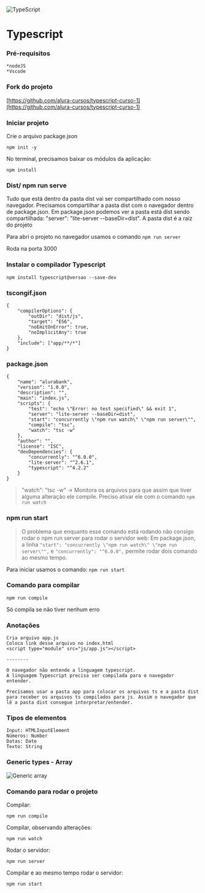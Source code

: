 ![TypeScript](https://img.shields.io/badge/TypeScript-007ACC?style=for-the-badge&logo=typescript&logoColor=white)
# Typescript

### Pré-requisitos

    *nodeJS
    *Vscode

### Fork do projeto

[https://github.com/alura-cursos/typescript-curso-1](https://github.com/alura-cursos/typescript-curso-1)

### Iniciar projeto

Crie o arquivo package.json

`npm init -y`

No terminal, precisamos baixar os módulos da aplicação:

`npm install`

### Dist/ npm run serve

Tudo que está dentro da pasta dist vai ser compartilhado com nosso navegador.
Precisamos compartilhar a pasta dist com o navegador dentro de package.json.
Em package.json podemos ver a pasta está dist sendo compartilhada: "server": "lite-server --baseDir=dist".
A pasta dist é a raiz do projeto 

Para abri o projeto no navegador usamos o comando
`npm run server`

Roda na porta 3000

### Instalar o compilador Typescript

`npm install typescript@versao --save-dev`

### tscongif.json

    {
        "compilerOptions": {
            "outDir": "dist/js",
            "target": "ES6",
            "noEmitOnError": true,
            "noImplicitAny": true
        },
        "include": ["app/**/*"]
    }

### package.json

    {
        "name": "alurabank",
        "version": "1.0.0",
        "description": "",
        "main": "index.js",
        "scripts": {
            "test": "echo \"Error: no test specified\" && exit 1",
            "server": "lite-server --baseDir=dist",
            "start": "concurrently \"npm run watch\" \"npm run server\"",
            "compile": "tsc",
            "watch": "tsc -w"
        },
        "author": "",
        "license": "ISC",
        "devDependencies": {
            "concurrently": "^6.0.0",
            "lite-server": "^2.6.1",
            "typescript": "^4.2.2"
        }
    }

> "watch": "tsc -w" -> Monitora os arquivos para que assim que tiver alguma alteração ele compile. Preciso ativar ele com o comando `npm run watch`

### npm run start

> O problema que enquanto esse comando está rodando não consigo rodar o npm run server para rodar o servidor web: Em package.json, a linha `"start": "concurrently \"npm run watch\" \"npm run server\"",` e `"concurrently": "^6.0.0",` permite rodar dois comando ao mesmo tempo. 

Para iniciar usamos o comando: `npm run start`

### Comando para compilar

`npm run compile`

Só compila se não tiver nenhum erro

### Anotações

    Cria arquivo app.js
    Coloca link desse arquivo no index.html
    <script type="module" src="js/app.js"></script>

    --------

    O navegador não entende a linguagem typescript.
    A linguagem Typescript precisa ser compilada para o navegador entender.

    Precisamos usar a pasta app para colocar os arquivos ts e a pasta dist para receber os arquivos ts compilados para js. Assim o navegador que lê a pasta dist consegue interpretar/entender.

### Tipos de elementos

    Input: HTMLInputElement
    Números: Number
    Datas: Date
    Texto: String

### Generic types - Array 

![Generic array](https://yakovfain.com/wp-content/uploads/2019/03/lib_d_ts.png?w=760)

### Comando para rodar o projeto

Compilar:

`npm run compile`

Compilar, observando alterações:

`npm run watch`

Rodar o servidor:

`npm run server`

Compilar e ao mesmo tempo rodar o servidor:

`npm run start`






